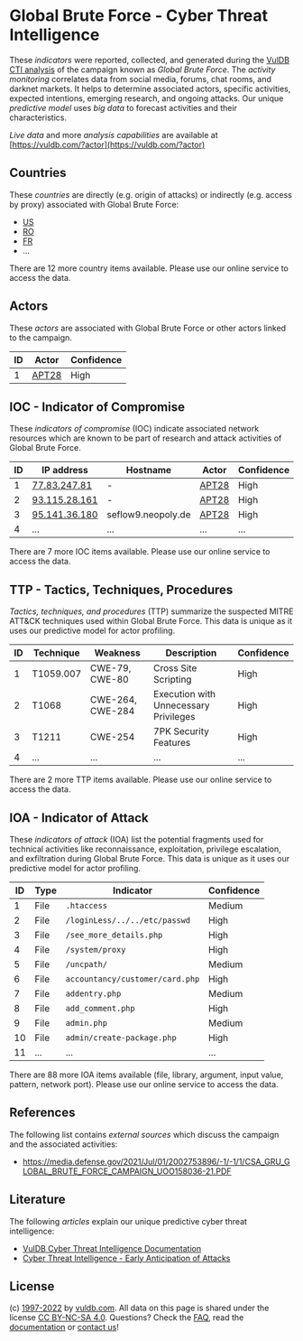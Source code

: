 # Global Brute Force - Cyber Threat Intelligence

These _indicators_ were reported, collected, and generated during the [VulDB CTI analysis](https://vuldb.com/?kb.cti) of the campaign known as _Global Brute Force_. The _activity monitoring_ correlates data from social media, forums, chat rooms, and darknet markets. It helps to determine associated actors, specific activities, expected intentions, emerging research, and ongoing attacks. Our unique _predictive model_ uses _big data_ to forecast activities and their characteristics.

_Live data_ and more _analysis capabilities_ are available at [https://vuldb.com/?actor](https://vuldb.com/?actor)

## Countries

These _countries_ are directly (e.g. origin of attacks) or indirectly (e.g. access by proxy) associated with Global Brute Force:

* [US](https://vuldb.com/?country.us)
* [RO](https://vuldb.com/?country.ro)
* [FR](https://vuldb.com/?country.fr)
* ...

There are 12 more country items available. Please use our online service to access the data.

## Actors

These _actors_ are associated with Global Brute Force or other actors linked to the campaign.

ID | Actor | Confidence
-- | ----- | ----------
1 | [APT28](https://vuldb.com/?actor.apt28) | High

## IOC - Indicator of Compromise

These _indicators of compromise_ (IOC) indicate associated network resources which are known to be part of research and attack activities of Global Brute Force.

ID | IP address | Hostname | Actor | Confidence
-- | ---------- | -------- | ----- | ----------
1 | [77.83.247.81](https://vuldb.com/?ip.77.83.247.81) | - | [APT28](https://vuldb.com/?actor.apt28) | High
2 | [93.115.28.161](https://vuldb.com/?ip.93.115.28.161) | - | [APT28](https://vuldb.com/?actor.apt28) | High
3 | [95.141.36.180](https://vuldb.com/?ip.95.141.36.180) | seflow9.neopoly.de | [APT28](https://vuldb.com/?actor.apt28) | High
4 | ... | ... | ... | ...

There are 7 more IOC items available. Please use our online service to access the data.

## TTP - Tactics, Techniques, Procedures

_Tactics, techniques, and procedures_ (TTP) summarize the suspected MITRE ATT&CK techniques used within Global Brute Force. This data is unique as it uses our predictive model for actor profiling.

ID | Technique | Weakness | Description | Confidence
-- | --------- | -------- | ----------- | ----------
1 | T1059.007 | CWE-79, CWE-80 | Cross Site Scripting | High
2 | T1068 | CWE-264, CWE-284 | Execution with Unnecessary Privileges | High
3 | T1211 | CWE-254 | 7PK Security Features | High
4 | ... | ... | ... | ...

There are 2 more TTP items available. Please use our online service to access the data.

## IOA - Indicator of Attack

These _indicators of attack_ (IOA) list the potential fragments used for technical activities like reconnaissance, exploitation, privilege escalation, and exfiltration during Global Brute Force. This data is unique as it uses our predictive model for actor profiling.

ID | Type | Indicator | Confidence
-- | ---- | --------- | ----------
1 | File | `.htaccess` | Medium
2 | File | `/loginLess/../../etc/passwd` | High
3 | File | `/see_more_details.php` | High
4 | File | `/system/proxy` | High
5 | File | `/uncpath/` | Medium
6 | File | `accountancy/customer/card.php` | High
7 | File | `addentry.php` | Medium
8 | File | `add_comment.php` | High
9 | File | `admin.php` | Medium
10 | File | `admin/create-package.php` | High
11 | ... | ... | ...

There are 88 more IOA items available (file, library, argument, input value, pattern, network port). Please use our online service to access the data.

## References

The following list contains _external sources_ which discuss the campaign and the associated activities:

* https://media.defense.gov/2021/Jul/01/2002753896/-1/-1/1/CSA_GRU_GLOBAL_BRUTE_FORCE_CAMPAIGN_UOO158036-21.PDF

## Literature

The following _articles_ explain our unique predictive cyber threat intelligence:

* [VulDB Cyber Threat Intelligence Documentation](https://vuldb.com/?kb.cti)
* [Cyber Threat Intelligence - Early Anticipation of Attacks](https://www.scip.ch/en/?labs.20201022)

## License

(c) [1997-2022](https://vuldb.com/?kb.changelog) by [vuldb.com](https://vuldb.com/?kb.about). All data on this page is shared under the license [CC BY-NC-SA 4.0](https://creativecommons.org/licenses/by-nc-sa/4.0/). Questions? Check the [FAQ](https://vuldb.com/?kb.faq), read the [documentation](https://vuldb.com/?kb) or [contact us](https://vuldb.com/?contact)!
